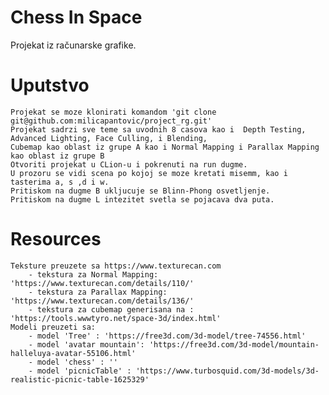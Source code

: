 # Chess In Space

Projekat iz računarske grafike.


# Uputstvo
    Projekat se moze klonirati komandom 'git clone git@github.com:milicapantovic/project_rg.git'
    Projekat sadrzi sve teme sa uvodnih 8 casova kao i  Depth Testing, Advanced Lighting, Face Culling, i Blending,
    Cubemap kao oblast iz grupe A kao i Normal Mapping i Parallax Mapping kao oblast iz grupe B
    Otvoriti projekat u CLion-u i pokrenuti na run dugme.
    U prozoru se vidi scena po kojoj se moze kretati misemm, kao i tasterima a, s ,d i w.
    Pritiskom na dugme B ukljucuje se Blinn-Phong osvetljenje.
    Pritiskom na dugme L intezitet svetla se pojacava dva puta.
# Resources 
    Teksture preuzete sa https://www.texturecan.com
        - tekstura za Normal Mapping: 'https://www.texturecan.com/details/110/'
        - tekstura za Parallax Mapping: 'https://www.texturecan.com/details/136/'
        - tekstura za cubemap generisana na : 'https://tools.wwwtyro.net/space-3d/index.html'
    Modeli preuzeti sa:
        - model 'Tree' : 'https://free3d.com/3d-model/tree-74556.html'
        - model 'avatar mountain': 'https://free3d.com/3d-model/mountain-halleluya-avatar-55106.html'
        - model 'chess' : ''
        - model 'picnicTable' : 'https://www.turbosquid.com/3d-models/3d-realistic-picnic-table-1625329'
